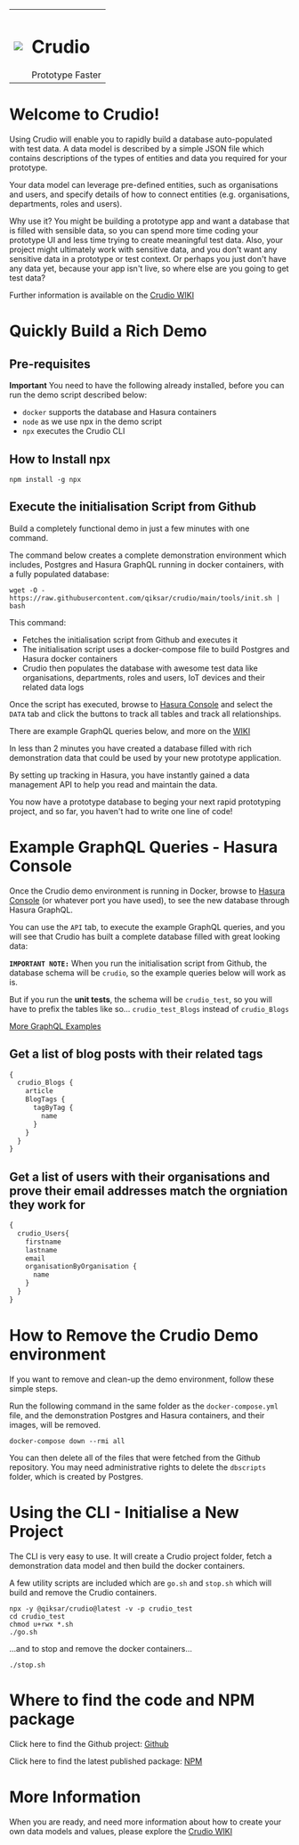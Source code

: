 <table>
  <tr>
    <td> <img src="https://user-images.githubusercontent.com/45703746/182263014-7a817506-4c50-4418-8d77-06ccb61a6438.png"></td>
    <td> <h1>Crudio</h1> Prototype Faster</td>
   </tr> 
</table>

# Welcome to Crudio!

Using Crudio will enable you to rapidly build a database auto-populated with test data. A data model is described by a simple JSON file which contains descriptions of the types of entities and data you required for your prototype.

Your data model can leverage pre-defined entities, such as organisations and users, and specify details of how to connect entities (e.g. organisations, departments, roles and users). 

Why use it? You might be building a prototype app and want a database that is filled with sensible data, so you can spend more time coding your prototype UI and less time trying to create meaningful test data. Also, your project might ultimately work with sensitive data, and you don't want any sensitive data in a prototype or test context. Or perhaps you just don't have any data yet, because your app isn't live, so where else are you going to get test data?

Further information is available on the [Crudio WIKI](https://github.com/Qiksar/crudio/wiki/01.-Home)

# Quickly Build a Rich Demo

## Pre-requisites

**Important** You need to have the following already installed, before you can run the demo script described below:

- `docker` supports the database and Hasura containers
- `node` as we use npx in the demo script
- `npx` executes the Crudio CLI 

## How to Install npx
```
npm install -g npx
```

## Execute the initialisation Script from Github

Build a completely functional demo in just a few minutes with one command.

The command below creates a complete demonstration environment which includes, Postgres and Hasura GraphQL running in docker containers, with a fully populated database:

```
wget -O - https://raw.githubusercontent.com/qiksar/crudio/main/tools/init.sh | bash
```

This command:
- Fetches the initialisation script from Github and executes it
- The initialisation script uses a docker-compose file to build Postgres and Hasura docker containers
- Crudio then populates the database with awesome test data like organisations, departments, roles and users, IoT devices and their related data logs

Once the script has executed, browse to [Hasura Console](http://localhost:6789) and select the `DATA` tab and click the buttons to track all tables and track all relationships.

There are example GraphQL queries below, and more on the [WIKI](https://github.com/Qiksar/crudio/wiki/05.-Example-GraphQL-Queries)

In less than 2 minutes you have created a database filled with rich demonstration data that could be used by your new prototype application.

By setting up tracking in Hasura, you have instantly gained a data management API to help you read and maintain the data.

You now have a prototype database to beging your next rapid prototyping project, and so far, you haven't had to write one line of code!

# Example GraphQL Queries - Hasura Console

Once the Crudio demo environment is running in Docker, browse to [Hasura Console](http://localhost:6789) (or whatever port you have used), to see the new database through Hasura GraphQL.

You can use the `API` tab, to execute the example GraphQL queries, and you will see that Crudio has built a complete database filled with great looking data:

**`IMPORTANT NOTE:`** When you run the initialisation script from Github, the database schema will be `crudio`, so the example queries below will work as is. 

But if you run the **unit tests**, the schema will be `crudio_test`, so you will have to prefix the tables like so... `crudio_test_Blogs` instead of `crudio_Blogs`

[More GraphQL Examples](https://github.com/Qiksar/crudio/wiki/Example-GraphQL-Queries)

## Get a list of blog posts with their related tags
```graphql
{
  crudio_Blogs {
    article
    BlogTags {
      tagByTag {
        name
      }
    }
  }
}
```

## Get a list of users with their organisations and prove their email addresses match the orgniation they work for
```graphql
{
  crudio_Users{
    firstname
    lastname
    email
    organisationByOrganisation {
      name
    }
  }
}
```


# How to Remove the Crudio Demo environment

If you want to remove and clean-up the demo environment, follow these simple steps.

Run the following command in the same folder as the `docker-compose.yml` file, and the demonstration Postgres and Hasura containers, and their images, will be removed.

```
docker-compose down --rmi all
```

You can then delete all of the files that were fetched from the Github repository. You may need administrative rights to delete the `dbscripts` folder, which is created by Postgres.

# Using the CLI - Initialise a New Project

The CLI is very easy to use. It will create a Crudio project folder, fetch a demonstration data model and then build the docker containers.

A few utility scripts are included which are `go.sh` and `stop.sh` which will build and remove the Crudio containers.

```
npx -y @qiksar/crudio@latest -v -p crudio_test
cd crudio_test
chmod u+rwx *.sh
./go.sh
```

...and to stop and remove the docker containers...

```
./stop.sh
```

# Where to find the code and NPM package

Click here to find the Github project: [Github](https://github.com/Qiksar/crudio)

Click here to find the latest published package: [NPM](https://www.npmjs.com/package/@qiksar/crudio)

# More Information

When you are ready, and need more information about how to create your own data models and values, please explore the [Crudio WIKI](https://github.com/Qiksar/crudio/wiki/01.-Home)
